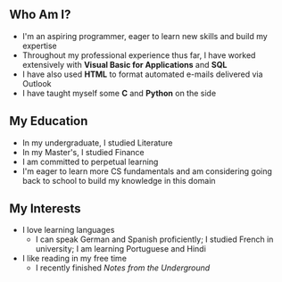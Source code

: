 ## Who Am I?

- I'm an aspiring programmer, eager to learn new skills and build my expertise
- Throughout my professional experience thus far, I have worked extensively with **Visual Basic for Applications** and **SQL**
- I have also used **HTML** to format automated e-mails delivered via Outlook 
- I have taught myself some **C** and **Python** on the side

## My Education

- In my undergraduate, I studied Literature
- In my Master's, I studied Finance
- I am committed to perpetual learning
- I'm eager to learn more CS fundamentals and am considering going back to school to build my knowledge in this domain

## My Interests

- I love learning languages 
  - I can speak German and Spanish proficiently; I studied French in university; I am learning Portuguese and Hindi
- I like reading in my free time
  - I recently finished *Notes from the Underground*
